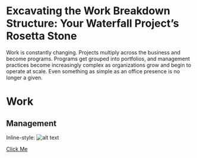 # Excavating the Work Breakdown Structure: Your Waterfall Project’s Rosetta Stone
Work is constantly changing. Projects multiply across the business and become programs. Programs get grouped into portfolios, and management practices become increasingly complex as organizations grow and begin to operate at scale. Even something as simple as an office presence is no longer a given.
# Work
## Management
Inline-style: 
![alt text](https://upload.wikimedia.org/wikipedia/commons/b/b6/Image_created_with_a_mobile_phone.png=250x250)

[Click Me ](https://www.google.com)


